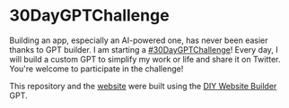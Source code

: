# 30DayGPTChallenge

Building an app, especially an AI-powered one, has never been easier thanks to GPT builder. I am starting a [#30DayGPTChallenge](https://twitter.com/MicRum/status/1731695618676949162)! Every day, I will build a custom GPT to simplify my work or life and share it on Twitter. You're welcome to participate in the challenge!

This repository and the [website](https://micrum.github.io/30DayGPTChallenge/) were built using the [DIY Website Builder](https://chat.openai.com/g/g-ADf3VTMAn-diy-website-builder) GPT. 
